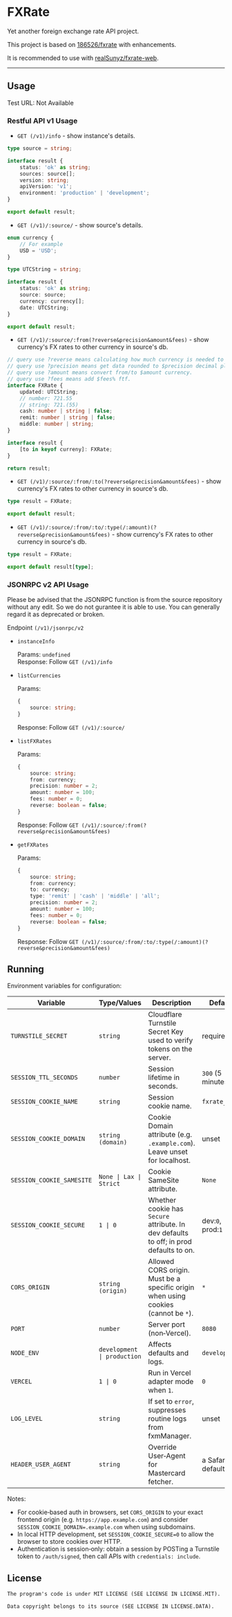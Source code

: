 # FXRate

Yet another foreign exchange rate API project.

This project is based on [186526/fxrate](https://github.com/186526/fxrate) with enhancements.

It is recommended to use with [realSunyz/fxrate-web](https://github.com/realsunyz/fxrate-web).

---

## Usage

Test URL: Not Available

### Restful API v1 Usage

- `GET (/v1)/info` - show instance's details.

```typescript
type source = string;

interface result {
    status: 'ok' as string;
    sources: source[];
    version: string;
    apiVersion: 'v1';
    environment: 'production' | 'development';
}

export default result;
```

- `GET (/v1)/:source/` - show source's details.

```typescript
enum currency {
    // For example
    USD = 'USD';
}

type UTCString = string;

interface result {
    status: 'ok' as string;
    source: source;
    currency: currency[];
    date: UTCString;
}

export default result;
```

- `GET (/v1)/:source/:from(?reverse&precision&amount&fees)` - show currency's FX rates to other currency in source's db.

```typescript
// query use ?reverse means calculating how much currency is needed to obtain the $amount $from currency is needed.
// query use ?precision means get data rounded to $precision decimal place. use -1 as the flag means that getting infinite recurrent decimal.
// query use ?amount means convert from/to $amount currency.
// query use ?fees means add $fees% ftf.
interface FXRate {
    updated: UTCString;
    // number: 721.55
    // string: 721.(55)
    cash: number | string | false;
    remit: number | string | false;
    middle: number | string;
}

interface result {
    [to in keyof curreny]: FXRate;
}

return result;
```

- `GET (/v1)/:source/:from/:to(?reverse&precision&amount&fees)` - show currency's FX rates to other currency in source's db.

```typescript
type result = FXRate;

export default result;
```

- `GET (/v1)/:source/:from/:to/:type(/:amount)(?reverse&precision&amount&fees)` - show currency's FX rates to other currency in source's db.

```typescript
type result = FXRate;

export default result[type];
```

### JSONRPC v2 API Usage

Please be advised that the JSONRPC function is from the source repository without any edit. So we do not gurantee it is able to use. You can generally regard it as deprecated or broken.

Endpoint `(/v1)/jsonrpc/v2`

- `instanceInfo`

    Params: `undefined`  
     Response: Follow `GET (/v1)/info`

- `listCurrencies`

    Params:

    ```typescript
    {
        source: string;
    }
    ```

    Response: Follow `GET (/v1)/:source/`

- `listFXRates`

    Params:

    ```typescript
    {
        source: string;
        from: currency;
        precision: number = 2;
        amount: number = 100;
        fees: number = 0;
        reverse: boolean = false;
    }
    ```

    Response: Follow `GET (/v1)/:source/:from(?reverse&precision&amount&fees)`

- `getFXRates`

    Params:

    ```typescript
    {
        source: string;
        from: currency;
        to: currency;
        type: 'remit' | 'cash' | 'middle' | 'all';
        precision: number = 2;
        amount: number = 100;
        fees: number = 0;
        reverse: boolean = false;
    }
    ```

    Response: Follow `GET (/v1)/:source/:from/:to/:type(/:amount)(?reverse&precision&amount&fees)`

## Running

Environment variables for configuration:

| Variable                  | Type/Values                 | Description                                                                            | Default             |
| ------------------------- | --------------------------- | -------------------------------------------------------------------------------------- | ------------------- |
| `TURNSTILE_SECRET`        | `string`                    | Cloudflare Turnstile Secret Key used to verify tokens on the server.                   | required            |
| `SESSION_TTL_SECONDS`     | `number`                    | Session lifetime in seconds.                                                           | `300` (5 minutes)   |
| `SESSION_COOKIE_NAME`     | `string`                    | Session cookie name.                                                                   | `fxrate_sess`       |
| `SESSION_COOKIE_DOMAIN`   | `string (domain)`           | Cookie Domain attribute (e.g. `.example.com`). Leave unset for localhost.              | unset               |
| `SESSION_COOKIE_SAMESITE` | `None \| Lax \| Strict`     | Cookie SameSite attribute.                                                             | `None`              |
| `SESSION_COOKIE_SECURE`   | `1 \| 0`                    | Whether cookie has `Secure` attribute. In dev defaults to off; in prod defaults to on. | dev:`0`, prod:`1`   |
| `CORS_ORIGIN`             | `string (origin)`           | Allowed CORS origin. Must be a specific origin when using cookies (cannot be `*`).     | `*`                 |
| `PORT`                    | `number`                    | Server port (non‑Vercel).                                                              | `8080`              |
| `NODE_ENV`                | `development \| production` | Affects defaults and logs.                                                             | `development`       |
| `VERCEL`                  | `1 \| 0`                    | Run in Vercel adapter mode when `1`.                                                   | `0`                 |
| `LOG_LEVEL`               | `string`                    | If set to `error`, suppresses routine logs from fxmManager.                            | unset               |
| `HEADER_USER_AGENT`       | `string`                    | Override User‑Agent for Mastercard fetcher.                                            | a Safari UA default |

Notes:

- For cookie‑based auth in browsers, set `CORS_ORIGIN` to your exact frontend origin (e.g. `https://app.example.com`) and consider `SESSION_COOKIE_DOMAIN=.example.com` when using subdomains.
- In local HTTP development, set `SESSION_COOKIE_SECURE=0` to allow the browser to store cookies over HTTP.
- Authentication is session‑only: obtain a session by POSTing a Turnstile token to `/auth/signed`, then call APIs with `credentials: include`.

## License

```markdown
The program's code is under MIT LICENSE (SEE LICENSE IN LICENSE.MIT).

Data copyright belongs to its source (SEE LICENSE IN LICENSE.DATA).
```
